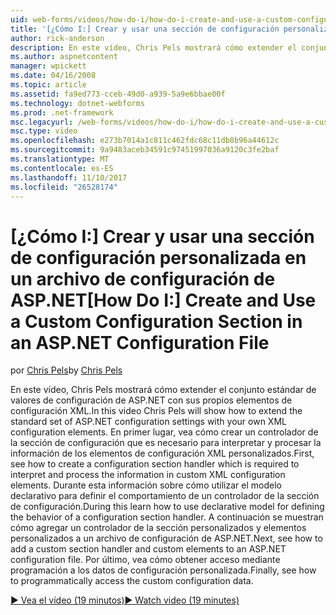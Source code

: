 ```yaml
---
uid: web-forms/videos/how-do-i/how-do-i-create-and-use-a-custom-configuration-section-in-an-aspnet-configuration-file
title: '[¿Cómo I:] Crear y usar una sección de configuración personalizada en un archivo de configuración de ASP.NET | Documentos de Microsoft'
author: rick-anderson
description: En este vídeo, Chris Pels mostrará cómo extender el conjunto estándar de valores de configuración de ASP.NET con sus propios elementos de configuración XML. En primer lugar, vea cómo...
ms.author: aspnetcontent
manager: wpickett
ms.date: 04/16/2008
ms.topic: article
ms.assetid: fa9ed773-cceb-49d0-a939-5a9e6bbae00f
ms.technology: dotnet-webforms
ms.prod: .net-framework
msc.legacyurl: /web-forms/videos/how-do-i/how-do-i-create-and-use-a-custom-configuration-section-in-an-aspnet-configuration-file
msc.type: video
ms.openlocfilehash: e273b7014a1c811c462fdc68c11db8b96a44612c
ms.sourcegitcommit: 9a9483aceb34591c97451997036a9120c3fe2baf
ms.translationtype: MT
ms.contentlocale: es-ES
ms.lasthandoff: 11/10/2017
ms.locfileid: "26528174"
---
```

<a name="how-do-i-create-and-use-a-custom-configuration-section-in-an-aspnet-configuration-file"></a><span data-ttu-id="2ac75-104">[¿Cómo I:] Crear y usar una sección de configuración personalizada en un archivo de configuración de ASP.NET</span><span class="sxs-lookup"><span data-stu-id="2ac75-104">[How Do I:] Create and Use a Custom Configuration Section in an ASP.NET Configuration File</span></span>
====================
<span data-ttu-id="2ac75-105">por [Chris Pels](https://twitter.com/chrispels)</span><span class="sxs-lookup"><span data-stu-id="2ac75-105">by [Chris Pels](https://twitter.com/chrispels)</span></span>

<span data-ttu-id="2ac75-106">En este vídeo, Chris Pels mostrará cómo extender el conjunto estándar de valores de configuración de ASP.NET con sus propios elementos de configuración XML.</span><span class="sxs-lookup"><span data-stu-id="2ac75-106">In this video Chris Pels will show how to extend the standard set of ASP.NET configuration settings with your own XML configuration elements.</span></span> <span data-ttu-id="2ac75-107">En primer lugar, vea cómo crear un controlador de la sección de configuración que es necesario para interpretar y procesar la información de los elementos de configuración XML personalizados.</span><span class="sxs-lookup"><span data-stu-id="2ac75-107">First, see how to create a configuration section handler which is required to interpret and process the information in custom XML configuration elements.</span></span> <span data-ttu-id="2ac75-108">Durante esta información sobre cómo utilizar el modelo declarativo para definir el comportamiento de un controlador de la sección de configuración.</span><span class="sxs-lookup"><span data-stu-id="2ac75-108">During this learn how to use declarative model for defining the behavior of a configuration section handler.</span></span> <span data-ttu-id="2ac75-109">A continuación se muestran cómo agregar un controlador de la sección personalizados y elementos personalizados a un archivo de configuración de ASP.NET.</span><span class="sxs-lookup"><span data-stu-id="2ac75-109">Next, see how to add a custom section handler and custom elements to an ASP.NET configuration file.</span></span> <span data-ttu-id="2ac75-110">Por último, vea cómo obtener acceso mediante programación a los datos de configuración personalizada.</span><span class="sxs-lookup"><span data-stu-id="2ac75-110">Finally, see how to programmatically access the custom configuration data.</span></span>

[<span data-ttu-id="2ac75-111">&#9654; Vea el vídeo (19 minutos)</span><span class="sxs-lookup"><span data-stu-id="2ac75-111">&#9654; Watch video (19 minutes)</span></span>](https://channel9.msdn.com/Blogs/ASP-NET-Site-Videos/how-do-i-create-and-use-a-custom-configuration-section-in-an-aspnet-configuration-file)
